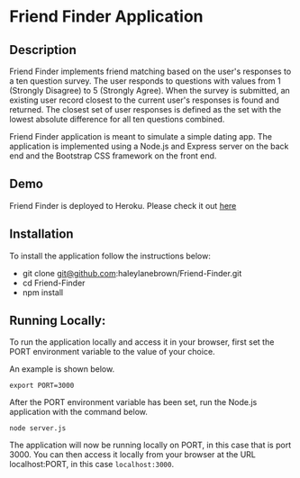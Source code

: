 # Friend Finder Application

## Description
Friend Finder implements friend matching based on the user's responses to a ten question survey. The user responds to questions with values from 1 (Strongly Disagree) to 5 (Strongly Agree). When the survey is submitted, an existing user record closest to the current user's responses is found and returned. The closest set of user responses is defined as the set with the lowest absolute difference for all ten questions combined.

Friend Finder application is meant to simulate a simple dating app. The application is implemented using a Node.js and Express server on the back end and the Bootstrap CSS framework on the front end.

## Demo
Friend Finder is deployed to Heroku. Please check it out [here](https://www.google.com)

## Installation
To install the application follow the instructions below:

* git clone git@github.com:haleylanebrown/Friend-Finder.git
* cd Friend-Finder
* npm install

## Running Locally:

To run the application locally and access it in your browser, first set the PORT environment variable to the value of your choice.

An example is shown below.

`export PORT=3000`

After the PORT environment variable has been set, run the Node.js application with the command below.

`node server.js`

The application will now be running locally on PORT, in this case that is port 3000. You can then access it locally from your browser at the URL localhost:PORT, in this case `localhost:3000`.